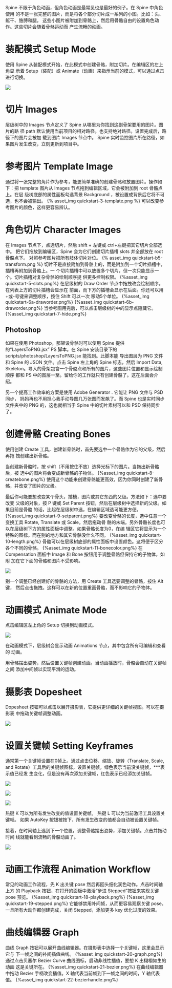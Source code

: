 Spine 不限于角色动画，但角色动画是最常见也是最好的例子。在 Spine 中角色使用 的不是一张完整的图片，而是将各个部分切片成一系列的小图。比如：头、躯干、胳膊和腿。 这些小图片被附加到骨骼上，然后用骨骼自由的设置角色动作。这些切片会随着骨骼运动而 产生流畅的动画。
# 装配模式 Setup Mode
使用 Spine 从装配模式开始，在此模式中创建骨骼，附加切片。在编辑区的左上角显 示着 Setup（装配）或 Animate（动画）来指示当前的模式，可以通过点击进行切换。

![](quickstart-1-setup.png)

# 切片 Images
层级树中的 Images 节点定义了 Spine 从哪里为你找到这副骨架要用的图片。图片的路 径 path 默认使用当前项目的相对路径。也支持绝对路径。设置完成后，路径下的图片会被加 载到图片 Images 节点中。
Spine 实时监控图片所在路径，如果图片发生改变，立刻更新到项目中。
# 参考图片 Template Image
通过将一张完整的角片作为参考，能更简单准确的创建骨骼和放置图片。操作如 下：把 template 图片从 Images 节点拖到编辑区域，它会被附加到 root 骨骼点上。在层 级树底部的属性面板勾选背景 Background ，被设置成背景后它将不可选，也不会被输出。
{% asset_img quickstart-3-template.png %}
可以改变参考图片的颜色，这样更容易辨认。
# 角色切片 Character Images
在 Images 节点下，点选切片，然后 shift + 左键或 ctrl+左键把其它切片全部选中。 把它们拖放到编辑区，Spine 会为它们创建切片插槽 slots 并全部放在 root 骨骼点下。
对照参考图片把所有肢体切片对位。
{% asset_img quickstart-b5-transform.png %}
切片不是直接附加到骨骼上的，而是附加到一个切片插槽中，插槽再附加到骨骼上。一 个切片插槽中可以放置多个切片，但一次只能显示一个。切片插槽对复杂骨骼的绘制顺序提 供更多控制权限。
{%asset_img quickstart-5-slots.png%}
在层级树的 Draw Order 节点中拖拽改变绘制顺序。在列表上方的切片插槽会显示在 前面，而下方的插槽会显示在后面。你还可以用+或-号键来调整顺序，按住 Shift 可以一次 移动5个单位。
{%asset_img quickstart-6a-draworder.png%}
{%asset_img quickstart-6b-draworder.png%}
当参考图用完后，可以点击层级树的中的显示点隐藏它。
{%asset_img quickstart-7-hide.png%}
## Photoshop
如果在使用 Photoshop，那架设骨骼时可以使用 Spine 提供的“LayersToPNG.jsx” PS 脚本。在 Spine 安装目录下的 scripts/photoshop/LayersToPNG.jsx 能找到。此脚本能 导出图层为 PNG 文件和 Spine 的 JSON 文件。点击 Spine 左上角的 Spine 标志，然后 Import Data, Skeleton。导入的骨架包含一个骨骼点和所有的图片，这些图片位置和显示绘制顺序 都和 PS 中的图层一至。留给你的工作就只有创建骨骼了。这在后面会介绍。

另一个提高工作效率的方案是使用 Adobe Generator . 它能让 PNG 文件与 PSD 同步， 妈妈再也不用担心我手动导图几万张图而发飙了。而 Spine 也是实时同步文件夹中的 PNG 的，这也就相当于 Spine 中的切片素材可以和 PSD 保持同步了。
# 创建骨骼 Creating Bones
使用创建 Create 工具，创建新骨骼时，首先要选中一个骨骼作为它的父级，然后再拖 拽创建出新骨骼。

当创建新骨骼时，按 shift（不用按住不放）选择光标下的图片。当拖出新骨骼后，被 选中的图片将会变成新骨骼的子物体。
{%asset_img quickstart-8-createbone.png%}
使用这个功能来创建骨骼能更高效，因为你同时创建了新骨骼，并改变了图片的父级。

最后你可能要想改变某个骨头，插槽，图片或其它东西的父级。方法如下：选中要改变 父级的对象，按 P 键或 Set Parent 按钮，然后在层级树中选择新的父级。如果目前是骨骼 的话，比起在层级树中选，在编辑区域选可能更方便。
{%asset_img quickstart-9-setparent.png%}
要改变骨骼的长度，选中任意一个变换工具 Rotate, Translate 或 Scale。然后拖动骨 骼的末端。另外骨骼长度也可以在层级树下方的属性面板中调整。如果骨骼长度为0，在编 辑区它将显示为一个特殊的图标。而在别的地方和其它骨骼没什么不同。
{%asset_img quickstart-10-length.png%}
骨骼可以在层级树底部的属性面板中设置颜色。这将便于区分各个不同的骨骼。
{%asset_img quickstart-11-bonecolor.png%}
在 Compensation 面板中 Image 和 Bone 按钮用于调整骨骼但保持它的子物体，如附 加在它下面的骨骼和图片不受影响。

![](quickstart-12-compensate.png)

别一个调整已经创建好的骨骼的方法，用 Create 工具选要调整的骨骼，按住 Alt 键， 然后点击拖拽。这样可以在新的位置重画骨骼，而不影响它的子物体。

# 动画模式 Animate Mode

点击编辑区左上角的 Setup 切换到动画模式。

![](quickstart-13-animate.png)

在动画模式下，层级树会显示动画 Animations 节点，其中包含所有可编辑和查看的 动画。

用骨骼摆出姿势，然后设置关键帧创建动画。当动画播放时，骨骼会自动在关键帧之间 添加中间帧以实现平滑的运动。

# 摄影表 Dopesheet

Dopesheet 按钮可以点击以展开摄影表，它提供更详细的关键帧视图。可以在摄影表 中拖动关键帧调整动画。

![](quickstart-b13-dopesheet.png)

# 设置关键帧 Setting Keyframes

通常第一个关键帧设置在0帧上。通过点击位移、缩放、旋转（Translate, Scale, and Rotate）工具后的关键帧图标，设置关键帧。绿色表示当前没关键帧，***表示值已经发 生变化，但是没有再次添加关键帧，红色表示已经添加关键帧。

![](quickstart-14-key.png)

![](quickstart-15-keyset.png)

![](quickstart-16-keychanged.png)

热键 K 可以为所有发生改变的值设置关键帧。 热键 L 可以为当前激活工具设置关键帧。 如果 AutoKey 按钮被按下，所有发生改变的值都会自动被设置关键帧。

接着，在时间轴上选到下一个位置，调整骨骼摆出姿势，添加关键帧。点击并拖动时间 线就能看到流畅的骨骼动画了。

![](quickstart-17-timeline.png)

# 动画工作流程 Animation Workflow

常见的动画工作流程，先 K 出关键 pose 然后再回头细化润色动作。点击时间轴上方 的 Playback 按钮，在打开的面板中激活“步进 Stepped”按钮来实现关键 pose 预览。
{%asset_img quickstart-18-playback.png%}
{%asset_img quickstart-19-stepped.png%}
它能够禁用补间帧，从而更容易观察关键 pose。一旦所有大动作都创建完成，关闭 Stepped，添加更多 key 优化过度的效果。
# 曲线编辑器 Graph
曲线 Graph 按钮可以展开曲线编辑器。在摄影表中选择一个关键帧，这里会显示它与 下一帧之间的补间插值曲线。
{%asset_img quickstart-20-graph.png%}
通过点击贝塞尔 Bezier Curve 曲线图标，启动非线性插值，要想 K 出栩栩如生的动画 这是关键所在。
{%asset_img quickstart-21-bezier.png%}
在曲线编辑器中拖动 Bezier 手柄改变插值。X 轴代表当前帧到下一帧之间的时间，Y 轴代表值。
{%asset_img quickstart-22-bezierhandle.png%}